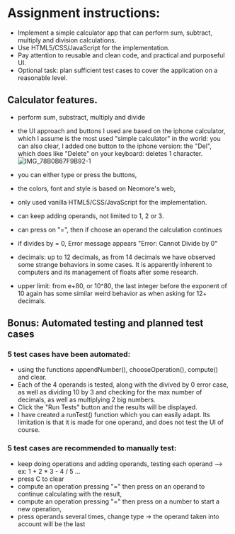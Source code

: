 # Assignment instructions:

- Implement a simple calculator app that can perform sum, subtract, multiply and division calculations.  
- Use HTML5/CSS/JavaScript for the implementation.   
- Pay attention to reusable and clean code, and practical and purposeful UI.
- Optional task: plan sufficient test cases to cover the application on a reasonable level.

## Calculator features.
- perform sum, substract, multiply and divide
- the UI approach and buttons I used are based on the iphone calculator, which I assume is the most used "simple calculator" in the world: you can also clear, 
 I added one button to the iphone version: the "Del", which does like "Delete" on your keyboard: deletes 1 character.
 ![IMG_78B0B67F9B92-1](https://github.com/pawaters/calculator/assets/86101754/743b7b6e-a298-4be5-85ce-817fa694cdc7)

 
- you can either type or press the buttons,
- the colors, font and style is based on Neomore's web,
- only used vanilla HTML5/CSS/JavaScript for the implementation.
- can keep adding operands, not limited to 1, 2 or 3.
- can press on "=", then if choose an operand the calculation continues
- if divides by = 0, Error message appears "Error: Cannot Divide by 0"
- decimals: up to 12 decimals, as from 14 decimals we have observed some strange behaviors in some cases. It is apparently inherent to computers and its management of floats after some research.
- upper limit: from e+80, or 10^80, the last integer before the exponent of 10 again has some similar weird behavior as when asking for 12+ decimals.

## Bonus: Automated testing and planned test cases

### 5 test cases have been automated:
- using the functions appendNumber(), chooseOperation(), compute() and clear. 
- Each of the 4 operands is tested, along with the divived by 0 error case, as well as dividing 10 by 3 and checking for the max number of decimals, as well as multiplying 2 big numbers. 
- Click the "Run Tests" button and the results will be displayed. 
- I have created a runTest() function which you can easily adapt. Its limitation is that it is made for one operand, and does not test the UI of course.

### 5 test cases are recommended to manually test:
-  keep doing operations and adding operands, testing each operand --> ex: 1 + 2 * 3 - 4 / 5 ...
-  press C to clear
-  compute an operation pressing "=" then press on an operand to continue calculating with the result, 
-  compute an operation pressing "=" then press on a number to start a new operation,
-  press operands several times, change type -> the operand taken into account will be the last
